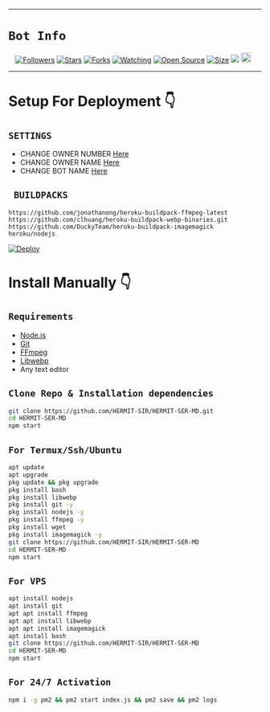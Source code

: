 ------

# ```Bot Info```
<p align="center">
<a href="https://github.com/HERMIT-SIR/followers"><img title="Followers" src="https://img.shields.io/github/followers/HERMIT-SIR?color=red&style=flat-square"></a>
<a href="https://github.com/HERMIT-SIR/HERMIT-SER-MD/stargazers/"><img title="Stars" src="https://img.shields.io/github/stars/HERMIT-SIR/HERMIT-SER-MD?color=blue&style=flat-square"></a>
<a href="https://github.com/HERMIT-SIR/HERMIT-SER-MD/network/members"><img title="Forks" src="https://img.shields.io/github/forks/HERMIT-SIR/HERMIT-SER-MD?color=red&style=flat-square"></a>
<a href="https://github.com/HERMIT-SIR/HERMIT-SER-MD/watchers"><img title="Watching" src="https://img.shields.io/github/watchers/HERMIT-SIR/HERMIT-SER-MD?label=Watchers&color=blue&style=flat-square"></a>
<a href="https://github.com/HERMIT-SIR/HERMIT-SER-MD"><img title="Open Source" src="https://img.shields.io/badge/Author-Hermit%20Ser.-red?v=103"></a>
<a href="https://github.com/HERMIT-SIR/HERMIT-SER-MD/"><img title="Size" src="https://img.shields.io/github/repo-size/HERMIT-SIR/HERMIT-SER-MD?style=flat-square&color=green"></a>
<a href="https://hits.seeyoufarm.com"><img src="https://hits.seeyoufarm.com/api/count/incr/badge.svg?url=https%3A%2F%2Fgithub.com%2FHERMIT-SIR%2FHERMIT-SER-MD&count_bg=%2379C83D&title_bg=%23555555&icon=probot.svg&icon_color=%2300FF6D&title=hits&edge_flat=false"/></a>
<a href="https://github.com/HERMIT-SIR/HERMIT-SER-MD/graphs/commit-activity"><img height="20" src="https://img.shields.io/badge/Maintained%3F-yes-green.svg"></a>&nbsp;&nbsp;
</p>
<p align='center'>
    </p>

-------

# Setup For Deployment 👇

## `SETTINGS`

- CHANGE OWNER NUMBER [Here](https://github.com/HERMIT-SIR/HERMIT-SER-MD/blob/master/config/config.json)
- CHANGE OWNER NAME [Here](https://github.com/HERMIT-SIR/HERMIT-SER-MD/blob/master/config/config.json)
- CHANGE BOT NAME [Here](https://github.com/HERMIT-SIR/HERMIT-SER-MD/blob/master/config/config.json)

## ` BUILDPACKS`

```
https://github.com/jonathanong/heroku-buildpack-ffmpeg-latest
https://github.com/clhuang/heroku-buildpack-webp-binaries.git
https://github.com/DuckyTeam/heroku-buildpack-imagemagick
heroku/nodejs
```

[![Deploy](https://www.herokucdn.com/deploy/button.svg)](https://heroku.com/deploy?template=https://github.com/HERMIT-SIR/HERMIT-SER-MD/)

# Install Manually 👇
## `Requirements`
* [Node.js](https://nodejs.org/en/)
* [Git](https://git-scm.com/downloads)
* [FFmpeg](https://github.com/BtbN/FFmpeg-Builds/releases/download/autobuild-2020-12-08-13-03/ffmpeg-n4.3.1-26-gca55240b8c-win64-gpl-4.3.zip)
* [Libwebp](https://developers.google.com/speed/webp/download)
* Any text editor
## `Clone Repo & Installation dependencies`
```bash
git clone https://github.com/HERMIT-SIR/HERMIT-SER-MD.git
cd HERMIT-SER-MD
npm start
```
## `For Termux/Ssh/Ubuntu`
```bash
apt update
apt upgrade
pkg update && pkg upgrade
pkg install bash
pkg install libwebp
pkg install git -y
pkg install nodejs -y 
pkg install ffmpeg -y 
pkg install wget
pkg install imagemagick -y
git clone https://github.com/HERMIT-SIR/HERMIT-SER-MD
cd HERMIT-SER-MD
npm start
```
## `For VPS`
```bash
apt install nodejs 
apt install git 
apt apt install ffmpeg 
apt apt install libwebp 
apt apt install imagemagick
apt install bash
git clone https://github.com/HERMIT-SIR/HERMIT-SER-MD
cd HERMIT-SER-MD
npm start
```
## `For 24/7 Activation`
```bash
npm i -g pm2 && pm2 start index.js && pm2 save && pm2 logs
```
